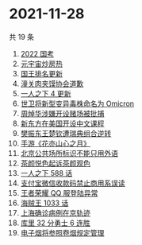 # 2021-11-28

共 19 条

<!-- BEGIN -->
<!-- 最后更新时间 Sun Nov 28 2021 10:22:13 GMT+0800 (China Standard Time) -->

1. [2022 国考](https://www.zhihu.com/search?q=国考)
1. [元宇宙炒房热](https://www.zhihu.com/search?q=元宇宙)
1. [国王排名更新](https://www.zhihu.com/search?q=国王排名)
1. [潼关肉夹馍协会道歉](https://www.zhihu.com/search?q=潼关肉夹馍)
1. [一人之下 4 更新](https://www.zhihu.com/search?q=一人之下4)
1. [世卫将新型变异毒株命名为 Omicron](https://www.zhihu.com/search?q=新型变异毒株)
1. [周焯华涉嫌开设赌场被批捕](https://www.zhihu.com/search?q=周焯华)
1. [新东方在美国开设中文课程](https://www.zhihu.com/search?q=新东方)
1. [樊振东王楚钦遭瑞典组合逆转](https://www.zhihu.com/search?q=休斯敦世乒赛)
1. [手游《花亦山心之月》](https://www.zhihu.com/search?q=花亦山心之月)
1. [北京公共场所标识不能只用外语](https://www.zhihu.com/search?q=北京公共场所标识)
1. [茶颜悦色起诉茶颜观色](https://www.zhihu.com/search?q=茶颜悦色)
1. [一人之下 588 话](https://www.zhihu.com/search?q=一人之下)
1. [支付宝微信收款码禁止商用系误读](https://www.zhihu.com/search?q=支付宝微信)
1. [王者荣耀 QQ 服登陆异常](https://www.zhihu.com/search?q=王者荣耀)
1. [海贼王 1033 话](https://www.zhihu.com/search?q=海贼王)
1. [上海确诊病例在京轨迹](https://www.zhihu.com/search?q=上海确诊)
1. [库里 32 分勇士 6 连胜](https://www.zhihu.com/search?q=勇士)
1. [电子烟将参照卷烟规定管理](https://www.zhihu.com/search?q=电子烟)

<!-- END -->
